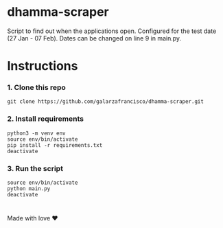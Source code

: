 # dhamma-scraper

Script to find out when the applications open.
Configured for the test date (27 Jan - 07 Feb). Dates can be changed on line 9 in main.py.



# Instructions

### 1. Clone this repo
```
git clone https://github.com/galarzafrancisco/dhamma-scraper.git
```

### 2. Install requirements
```
python3 -m venv env
source env/bin/activate
pip install -r requirements.txt
deactivate
```

### 3. Run the script
```
source env/bin/activate
python main.py
deactivate
```

#
Made with love ❤️
